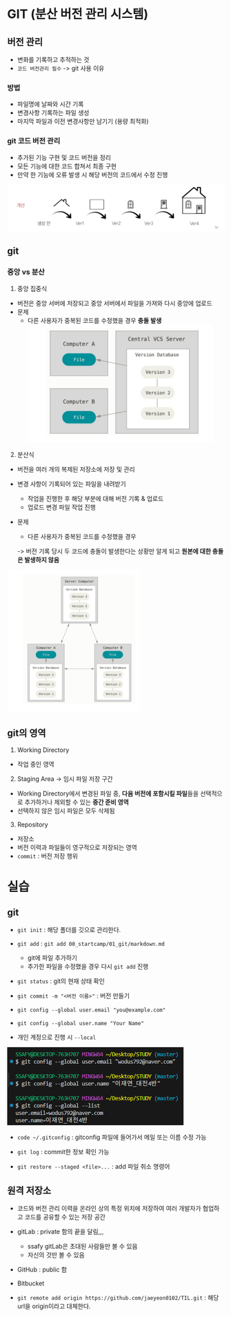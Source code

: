 # GIT (분산 버전 관리 시스템)

## 버전 관리
- 변화를 기록하고 추적하는 것
- `코드 버전관리 필수` -> git 사용 이유

### 방법
- 파일명에 날짜와 시간 기록
- 변경사항 기록하는 파일 생성
- 마지막 파일과 이전 변경사항만 남기기 (용량 최적화)

### git 코드 버전 관리
- 추가된 기능 구현 및 코드 버전을 정리
- 모든 기능에 대한 코드 합쳐서 최종 구현
- 만약 한 기능에 오류 발생 시 해당 버전의 코드에서 수정 진행

![alt text](image.png)

## git
### 중앙 vs 분산
1. 중앙 집중식
- 버전은 중앙 서버에 저장되고 중앙 서버에서 파일을 가져와 다시 중앙에 업로드
- 문제 
  - 다른 사용자가 중복된 코드를 수정했을 경우 **충돌 발생**
![alt text](image-1.png)

2. 분산식
- 버전을 여러 개의 복제된 저장소에 저장 및 관리
- 변경 사항이 기록되어 있는 파일을 내려받기
  - 작업을 진행한 후 해당 부분에 대해 버전 기록 & 업로드
  - 업로드 변경 파일 작업 진행 
- 문제 
  - 다른 사용자가 중복된 코드를 수정했을 경우 

  -> 버전 기록 당시 두 코드에 충돌이 발생한다는 상황만 알게 되고 **원본에 대한 충돌은 발생하지 않음**

![alt text](image-2.png)

## git의 영역
1. Working Directory
  - 작업 중인 영역
2. Staging Area -> 임시 파일 저장 구간
  - Working Directory에서 변경된 파일 중, **다음 버전에 포함시킬 파일**들을 선택적으로 추가하거나 제외할 수 있는 **중간 준비 영역**
  - 선택하지 않은 임시 파일은 모두 삭제됨
3. Repository
  - 저장소
  - 버전 이력과 파일들이 영구적으로 저장되는 영역
  - `commit` : 버전 저장 행위





# 실습
## git
- `git init` : 해당 폴더를 깃으로 관리한다. 
- `git add` : `git add 00_startcamp/01_git/markdown.md `
  - git에 파일 추가하기 
  - 추가한 파일을 수정했을 경우 다시 `git add` 진행

- `git status` : git의 현재 상태 확인

- `git commit -m "<버전 이름>"` : 버전 만들기  
- `git config --global user.email "you@example.com"`
- `git config --global user.name "Your Name"`
- 개인 계정으로 진행 시 `--local`

![alt text](image-3.png)

- `code ~/.gitconfig` : gitconfig 파일에 들어가서 메일 또는 이름 수정 가능

- `git log` : commit한 정보 확인 가능

- `git restore --staged <file>...` : add 파일 취소 명령어

## 원격 저장소
- 코드와 버전 관리 이력을 온라인 상의 특정 위치에 저장하여 여러 개발자가 협업하고 코드를 공유할 수 있는 저장 공간

- gitLab : private 함의 끝을 달림,,, 
  - ssafy gitLab은 초대된 사람들만 볼 수 있음
  - 자신의 것만 볼 수 있음
- GitHub : public 함
- Bitbucket

- `git remote add origin https://github.com/jaeyeon0102/TIL.git` : 해당 url을 origin이라고 대체한다.

